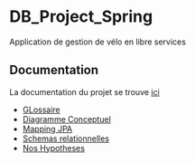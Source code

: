 # DB_Project_Spring


Application de gestion de vélo en libre services


## Documentation

La documentation du projet se trouve [ici](https://linktodocumentatioSpringBootProject/src)


- [GLossaire](https://awesomeopensource.com/project/elangosundar/awesome-README-templates)
 - [Diagramme Conceptuel](https://github.com/matiassingers/awesome-readme)
 - [Mapping JPA](https://bulldogjob.com/news/449-how-to-write-a-good-readme-for-your-github-project)
 -  [Schemas relationnelles](https://bulldogjob.com/news/449-how-to-write-a-good-readme-for-your-github-project)
 -  [Nos Hypotheses](https://bulldogjob.com/news/449-how-to-write-a-good-readme-for-your-github-project)
 

 








